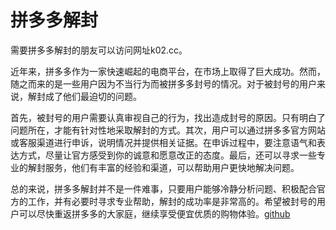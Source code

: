 # 拼多多解封

需要拼多多解封的朋友可以访问网址k02.cc。

近年来，拼多多作为一家快速崛起的电商平台，在市场上取得了巨大成功。然而，随之而来的是一些用户因为不当行为而被拼多多封号的情况。对于被封号的用户来说，解封成了他们最迫切的问题。

首先，被封号的用户需要认真审视自己的行为，找出造成封号的原因。只有明白了问题所在，才能有针对性地采取解封的方式。其次，用户可以通过拼多多官方网站或客服渠道进行申诉，说明情况并提供相关证据。在申诉过程中，要注意语气和表达方式，尽量让官方感受到你的诚意和愿意改正的态度。最后，还可以寻求一些专业的解封服务，他们有丰富的经验和渠道，可以帮助用户更快地解决问题。

总的来说，拼多多解封并不是一件难事，只要用户能够冷静分析问题、积极配合官方的工作，并有必要时寻求专业帮助，解封的成功率是非常高的。希望被封号的用户可以尽快重返拼多多的大家庭，继续享受便宜优质的购物体验。[github](https://github.com)